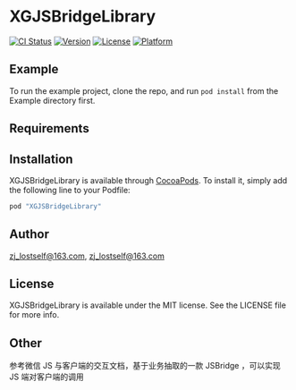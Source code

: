 # XGJSBridgeLibrary

[![CI Status](http://img.shields.io/travis/zj_lostself@163.com/XGJSBridgeLibrary.svg?style=flat)](https://travis-ci.org/zj_lostself@163.com/XGJSBridgeLibrary)
[![Version](https://img.shields.io/cocoapods/v/XGJSBridgeLibrary.svg?style=flat)](http://cocoapods.org/pods/XGJSBridgeLibrary)
[![License](https://img.shields.io/cocoapods/l/XGJSBridgeLibrary.svg?style=flat)](http://cocoapods.org/pods/XGJSBridgeLibrary)
[![Platform](https://img.shields.io/cocoapods/p/XGJSBridgeLibrary.svg?style=flat)](http://cocoapods.org/pods/XGJSBridgeLibrary)

## Example

To run the example project, clone the repo, and run `pod install` from the Example directory first.

## Requirements

## Installation

XGJSBridgeLibrary is available through [CocoaPods](http://cocoapods.org). To install
it, simply add the following line to your Podfile:

```ruby
pod "XGJSBridgeLibrary"
```

## Author

zj_lostself@163.com, zj_lostself@163.com

## License

XGJSBridgeLibrary is available under the MIT license. See the LICENSE file for more info.

## Other   

参考微信 JS 与客户端的交互文档，基于业务抽取的一款 JSBridge ，可以实现 JS 端对客户端的调用